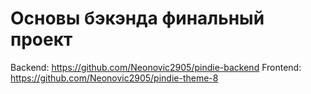 # Основы бэкэнда финальный проект
Backend: https://github.com/Neonovic2905/pindie-backend
Frontend: https://github.com/Neonovic2905/pindie-theme-8


